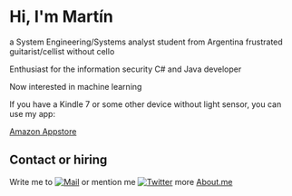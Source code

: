 # Hi, I'm Martín
a System Engineering/Systems analyst student from Argentina
frustrated guitarist/cellist without cello

Enthusiast for the information security
C# and Java developer

Now interested in machine learning 



If you have a Kindle 7 or some other device without light sensor, you can use my app:

[Amazon Appstore](https://www.amazon.com/dp/B079WCMRL8/ref=sr_1_1?s=mobile-apps&ie=UTF8&qid=1519056126&sr=1-1)

## Contact or hiring
Write me to [![Mail](https://img.shields.io/badge/Mail-martin.78b@hotmail.com-red.svg)](mailto:martin.78b@hotmail.com)
or mention me [![Twitter](https://img.shields.io/badge/Twitter-@Martin78b-green.svg)](http://www.twitter.com/Martin78b)
more [About.me](http://about.me/martin78b)
